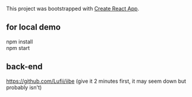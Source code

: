 This project was bootstrapped with [Create React App](https://github.com/facebook/create-react-app).

## for local demo

npm install<br/>
npm start

## back-end 

https://github.com/Lufii/iibe
(give it 2 minutes first, it may seem down but probably isn't)
